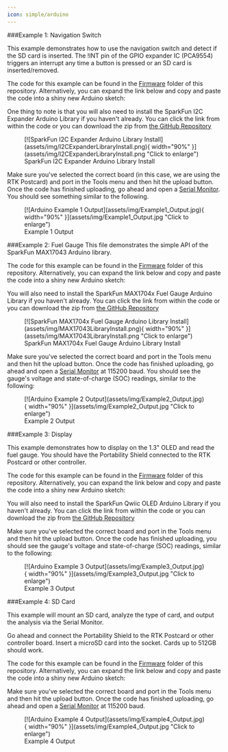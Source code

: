 ```yaml
---
icon: simple/arduino
---
```


###Example 1: Navigation Switch

This example demonstrates how to use the navigation switch and detect if the SD card is inserted. The !INT pin of the GPIO expander IC (PCA9554) triggers an interrupt any time a button is pressed or an SD card is inserted/removed.

The code for this example can be found in the [Firmware](../Firmware/Example1_NavigationSwitch/) folder of this repository. Alternatively, you can expand the link below and copy and paste the code into a shiny new Arduino sketch: 



One thing to note is that you will also need to install the SparkFun I2C Expander Arduino Library if you haven't already. You can click the link from within the code or you can download the zip from [the GitHub Repository](https://github.com/sparkfun/SparkFun_I2C_Expander_Arduino_Library/archive/refs/heads/main.zip)

<figure markdown>
[![SparkFun I2C Expander Arduino Library Install](assets/img/I2CExpanderLibraryInstall.png){ width="90%" }](assets/img/I2CExpanderLibraryInstall.png "Click to enlarge")
<figcaption markdown>SparkFun I2C Expander Arduino Library Install</figcaption>
</figure>


Make sure you've selected the correct board (in this case, we are using the RTK Postcard) and port in the Tools menu and then hit the upload button. Once the code has finished uploading, go ahead and open a [Serial Monitor](https://learn.sparkfun.com/tutorials/terminal-basics). You should see something similar to the following. 

<figure markdown>
[![Arduino Example 1 Output](assets/img/Example1_Output.jpg){ width="90%" }](assets/img/Example1_Output.jpg "Click to enlarge")
<figcaption markdown>Example 1 Output</figcaption>
</figure>


###Example 2: Fuel Gauge
This file demonstrates the simple API of the SparkFun MAX17043 Arduino library. 

The code for this example can be found in the [Firmware](../Firmware/Example2_FuelGauge/) folder of this repository. Alternatively, you can expand the link below and copy and paste the code into a shiny new Arduino sketch: 

You will also need to install the SparkFun MAX1704x Fuel Gauge Arduino Library if you haven't already. You can click the link from within the code or you can download the zip from [the GitHub Repository](https://github.com/sparkfun/SparkFun_MAX1704x_Fuel_Gauge_Arduino_Library/archive/refs/heads/main.zip)

<figure markdown>
[![SparkFun MAX1704x Fuel Gauge Arduino Library Install](assets/img/MAX17043LibraryInstall.png){ width="90%" }](assets/img/MAX17043LibraryInstall.png "Click to enlarge")
<figcaption markdown>SparkFun MAX1704x Fuel Gauge Arduino Library Install</figcaption>
</figure>


Make sure you've selected the correct board and port in the Tools menu and then hit the upload button. Once the code has finished uploading, go ahead and open a [Serial Monitor](https://learn.sparkfun.com/tutorials/terminal-basics) at 115200 baud. You should see the gauge's voltage and state-of-charge (SOC) readings, similar to the following: 

<figure markdown>
[![Arduino Example 2 Output](assets/img/Example2_Output.jpg){ width="90%" }](assets/img/Example2_Output.jpg "Click to enlarge")
<figcaption markdown>Example 2 Output</figcaption>
</figure>



###Example 3: Display

This example demonstrates how to display on the 1.3" OLED and read the fuel gauge. You should have the Portability Shield connected to the RTK Postcard or other controller. 

The code for this example can be found in the [Firmware](../Firmware/Example3_Display/) folder of this repository. Alternatively, you can expand the link below and copy and paste the code into a shiny new Arduino sketch: 

You will also need to install the SparkFun Qwiic OLED Arduino Library if you haven't already. You can click the link from within the code or you can download the zip from [the GitHub Repository](https://github.com/sparkfun/SparkFun_Qwiic_OLED_Arduino_Library/archive/refs/heads/main.zip)


Make sure you've selected the correct board and port in the Tools menu and then hit the upload button. Once the code has finished uploading, you should see the gauge's voltage and state-of-charge (SOC) readings, similar to the following: 

<figure markdown>
[![Arduino Example 3 Output](assets/img/Example3_Output.jpg){ width="90%" }](assets/img/Example3_Output.jpg "Click to enlarge")
<figcaption markdown>Example 3 Output</figcaption>
</figure>




###Example 4: SD Card

This example will mount an SD card, analyze the type of card, and output the analysis via the Serial Monitor. 

Go ahead and connect the Portability Shield to the RTK Postcard or other controller board. Insert a microSD card into the socket. Cards up to 512GB should work.

The code for this example can be found in the [Firmware](../Firmware/Example4_SD/) folder of this repository. Alternatively, you can expand the link below and copy and paste the code into a shiny new Arduino sketch: 





Make sure you've selected the correct board and port in the Tools menu and then hit the upload button. Once the code has finished uploading, go ahead and open a [Serial Monitor](https://learn.sparkfun.com/tutorials/terminal-basics) at 115200 baud. 

<figure markdown>
[![Arduino Example 4 Output](assets/img/Example4_Output.jpg){ width="90%" }](assets/img/Example4_Output.jpg "Click to enlarge")
<figcaption markdown>Example 4 Output</figcaption>
</figure>
